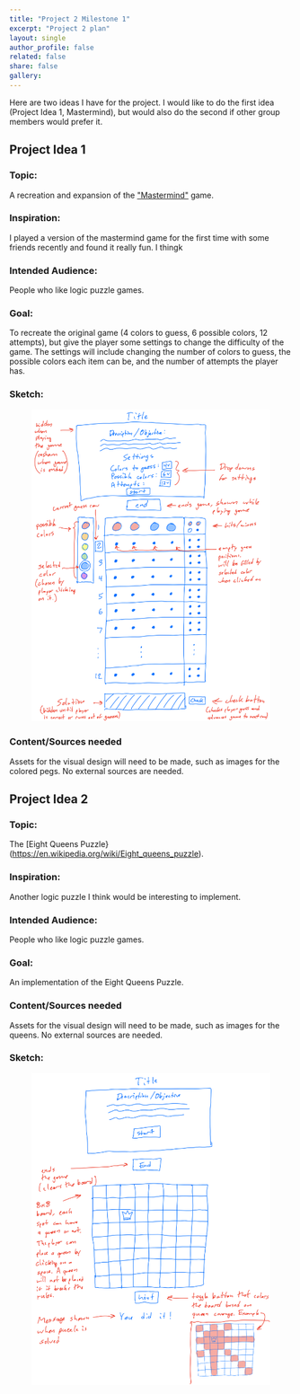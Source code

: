 ```yaml
---
title: "Project 2 Milestone 1"
excerpt: "Project 2 plan"
layout: single
author_profile: false
related: false
share: false
gallery:
---
```


Here are two ideas I have for the project. I would like to do the first idea (Project Idea 1, Mastermind), but would also do the second if other group members would prefer it.

## Project Idea 1

### Topic:
A recreation and expansion of the ["Mastermind"](https://en.wikipedia.org/wiki/Mastermind_(board_game)) game.

### Inspiration:
I played a version of the mastermind game for the first time with some friends recently and found it really fun. I thingk

### Intended Audience:
People who like logic puzzle games.

### Goal:
To recreate the original game (4 colors to guess, 6 possible colors, 12 attempts), but give the player some settings to change the difficulty of the game. The settings will include changing the number of colors to guess, the possible colors each item can be, and the number of attempts the player has.

### Sketch:

<figure class="align-center">
	<a href="/assets/images/atls5630/project2sketch1.png"><img src="/assets/images/atls5630/project2sketch1.png"></a>
</figure>

### Content/Sources needed
Assets for the visual design will need to be made, such as images for the colored pegs. No external sources are needed.

## Project Idea 2

### Topic:
The [Eight Queens Puzzle}(https://en.wikipedia.org/wiki/Eight_queens_puzzle).

### Inspiration:
Another logic puzzle I think would be interesting to implement.

### Intended Audience:
People who like logic puzzle games.

### Goal:
An implementation of the Eight Queens Puzzle.

### Content/Sources needed
Assets for the visual design will need to be made, such as images for the queens. No external sources are needed.

### Sketch:

<figure class="align-center">
	<a href="/assets/images/atls5630/project2sketch2.png"><img src="/assets/images/atls5630/project2sketch2.png"></a>
</figure>
